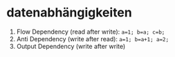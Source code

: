 # datenabhängigkeiten

1. Flow Dependency (read after write): `a=1; b=a; c=b;`
2. Anti Dependency (write after read): `a=1; b=a+1; a=2;`
3. Output Dependency (write after write)
